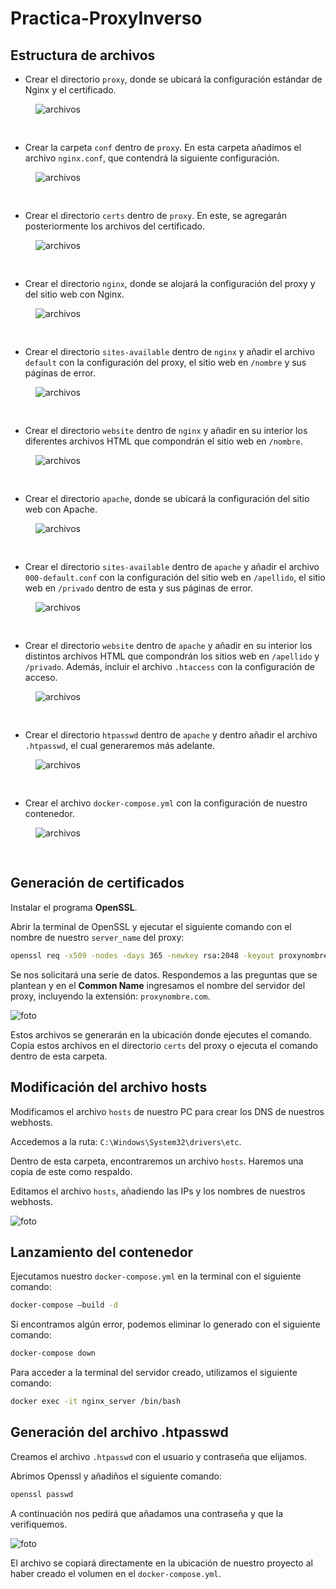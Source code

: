 # Practica-ProxyInverso

## Estructura de archivos

- Crear el directorio `proxy`, donde se ubicará la configuración estándar de Nginx y el certificado.

<img src="./images/proxy.png" alt="archivos" style="padding-left:40px; padding-bottom:30px">

- Crear la carpeta `conf` dentro de `proxy`. En esta carpeta añadimos el archivo `nginx.conf`, que contendrá la siguiente configuración.

<img src="./images/nginx-conf.png" alt="archivos" style="padding-left:40px; padding-bottom:30px">

- Crear el directorio `certs` dentro de `proxy`. En este, se agregarán posteriormente los archivos del certificado.

<img src="./images/certs.png" alt="archivos" style="padding-left:40px; padding-bottom:30px">

- Crear el directorio `nginx`, donde se alojará la configuración del proxy y del sitio web con Nginx.

<img src="./images/nginx.png" alt="archivos" style="padding-left:40px; padding-bottom:30px">

- Crear el directorio `sites-available` dentro de `nginx` y añadir el archivo `default` con la configuración del proxy, el sitio web en `/nombre` y sus páginas de error.

<img src="./images/default-nginx.png" alt="archivos" style="padding-left:40px; padding-bottom:30px">

- Crear el directorio `website` dentro de `nginx` y añadir en su interior los diferentes archivos HTML que compondrán el sitio web en `/nombre`.

<img src="./images/alba-com.png" alt="archivos" style="padding-left:40px; padding-bottom:30px">

- Crear el directorio `apache`, donde se ubicará la configuración del sitio web con Apache.

<img src="./images/apache.png" alt="archivos" style="padding-left:40px; padding-bottom:30px">

- Crear el directorio `sites-available` dentro de `apache` y añadir el archivo `000-default.conf` con la configuración del sitio web en `/apellido`, el sitio web en `/privado` dentro de esta y sus páginas de error.

<img src="./images/default-apache.png" alt="archivos" style="padding-left:40px; padding-bottom:30px">

- Crear el directorio `website` dentro de `apache` y añadir en su interior los distintos archivos HTML que compondrán los sitios web en `/apellido` y `/privado`. Además, incluir el archivo `.htaccess` con la configuración de acceso.
<img src="./images/garcia-com.png" alt="archivos" style="padding-left:40px; padding-bottom:30px">

 - Crear el directorio `htpasswd` dentro de `apache` y dentro añadir el archivo `.htpasswd`, el cual generaremos más adelante.

<img src="./images/htpasswd.png" alt="archivos" style="padding-left:40px; padding-bottom:30px">

- Crear el archivo `docker-compose.yml` con la configuración de nuestro contenedor.

<img src="./images/docker-compose.png" alt="archivos" style="padding-left:40px; padding-bottom:30px">


## Generación de certificados

Instalar el programa **OpenSSL**.

Abrir la terminal de OpenSSL y ejecutar el siguiente comando con el nombre de nuestro `server_name` del proxy:

```bash
openssl req -x509 -nodes -days 365 -newkey rsa:2048 -keyout proxynombre.key -out proxynombre.crt
```

Se nos solicitará una serie de datos. Respondemos a las preguntas que se plantean y en el **Common Name** ingresamos el nombre del servidor del proxy, incluyendo la extensión: `proxynombre.com`.

![foto](./images/certificados.png)

Estos archivos se generarán en la ubicación donde ejecutes el comando. Copia estos archivos en el directorio `certs` del proxy o ejecuta el comando dentro de esta carpeta.

## Modificación del archivo hosts

Modificamos el archivo `hosts` de nuestro PC para crear los DNS de nuestros webhosts.

Accedemos a la ruta: `C:\Windows\System32\drivers\etc`.

Dentro de esta carpeta, encontraremos un archivo `hosts`. Haremos una copia de este como respaldo.

Editamos el archivo `hosts`, añadiendo las IPs y los nombres de nuestros webhosts.

![foto](./images/archivo-hosts.png)

## Lanzamiento del contenedor

Ejecutamos nuestro `docker-compose.yml` en la terminal con el siguiente comando:

```bash
docker-compose –build -d
```

Si encontramos algún error, podemos eliminar lo generado con el siguiente comando:

```bash
docker-compose down
```

Para acceder a la terminal del servidor creado, utilizamos el siguiente comando:

```bash
docker exec -it nginx_server /bin/bash
```

## Generación del archivo .htpasswd

Creamos el archivo `.htpasswd` con el usuario y contraseña que elijamos.

Abrimos Openssl y añadiños el siguiente comando:
```bash
openssl passwd
```

A continuación nos pedirá que añadamos una contraseña y que la verifiquemos.

![foto](./images/htpasswd-comando.png)

El archivo se copiará directamente en la ubicación de nuestro proyecto al haber creado el volumen en el `docker-compose.yml`.
